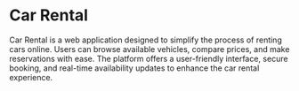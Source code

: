 # Car Rental

Car Rental is a web application designed to simplify the process of renting cars online. Users can browse available vehicles, compare prices, and make reservations with ease. The platform offers a user-friendly interface, secure booking, and real-time availability updates to enhance the car rental experience.
